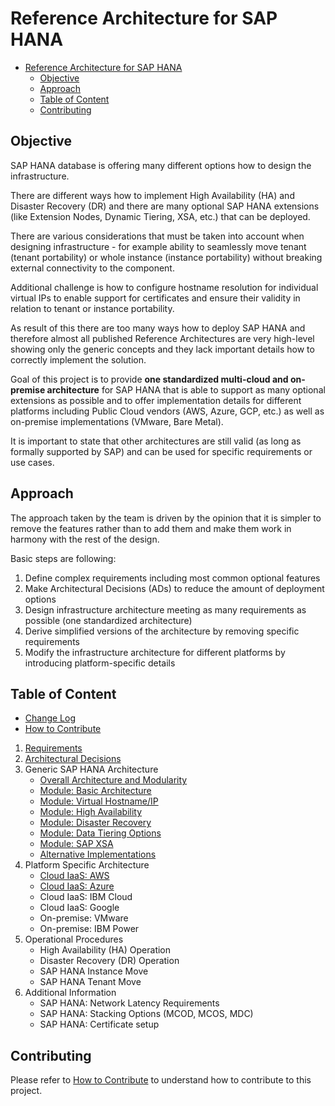 # Reference Architecture for SAP HANA

<!-- TOC -->

- [Reference Architecture for SAP HANA](#reference-architecture-for-sap-hana)
  - [Objective](#objective)
  - [Approach](#approach)
  - [Table of Content](#table-of-content)
  - [Contributing](#contributing)

<!-- /TOC -->

## Objective

SAP HANA database is offering many different options how to design the infrastructure.

There are different ways how to implement High Availability (HA) and Disaster Recovery (DR) and there are many optional SAP HANA extensions (like Extension Nodes, Dynamic Tiering, XSA, etc.) that can be deployed.

There are various considerations that must be taken into account when designing infrastructure - for example ability to seamlessly move tenant (tenant portability) or whole instance (instance portability) without breaking external connectivity to the component.

Additional challenge is how to configure hostname resolution for individual virtual IPs to enable support for certificates and ensure their validity in relation to tenant or instance portability.

As result of this there are too many ways how to deploy SAP HANA and therefore almost all published Reference Architectures are very high-level showing only the generic concepts and they lack important details how to correctly implement the solution.

Goal of this project is to provide **one standardized multi-cloud and on-premise architecture** for SAP HANA that is able to support as many optional extensions as possible and to offer implementation details for different platforms including Public Cloud vendors (AWS, Azure, GCP, etc.) as well as on-premise implementations (VMware, Bare Metal).

It is important to state that other architectures are still valid (as long as formally supported by SAP) and can be used for specific requirements or use cases.

## Approach

The approach taken by the team is driven by the opinion that it is simpler to remove the features rather than to add them and make them work in harmony with the rest of the design.

Basic steps are following:

1. Define complex requirements including most common optional features
2. Make Architectural Decisions (ADs) to reduce the amount of deployment options
3. Design infrastructure architecture meeting as many requirements as possible (one standardized architecture)
4. Derive simplified versions of the architecture by removing specific requirements
5. Modify the infrastructure architecture for different platforms by introducing platform-specific details

## Table of Content

- [Change Log](CHANGELOG.md#change-log)
- [How to Contribute](CONTRIBUTING.md#how-to-contribute)

1. [Requirements](pages/requirements.md#requirements)
2. [Architectural Decisions](pages/architectural_decisions.md#architectural-decisions)
3. Generic SAP HANA Architecture
   - [Overall Architecture and Modularity](pages/generic_architecture/overall_architecture.md#overall-architecture-and-modularity)
   - [Module: Basic Architecture](pages/generic_architecture/module_basic_architecture.md#module-basic-architecture)
   - [Module: Virtual Hostname/IP](pages/generic_architecture/module_virtual_hostname.md#module-virtual-hostnameip)
   - [Module: High Availability](pages/generic_architecture/module_high_availability.md#module-high-availability)
   - [Module: Disaster Recovery](pages/generic_architecture/module_disaster_recovery.md#module-disaster-recovery)
   - [Module: Data Tiering Options](pages/generic_architecture/module_data_tiering.md#module-data-tiering-options)
   - [Module: SAP XSA](pages/generic_architecture/module_xsa.md#module-sap-xsa)
   - [Alternative Implementations](pages/generic_architecture/alternative_implementations.md#alternative-implementations)
4. Platform Specific Architecture
   - [Cloud IaaS: AWS](pages/platform_specific_architecture/cloud_iaas_aws.md#platform-specific-architecture-for-aws-amazon-web-services)
   - [Cloud IaaS: Azure](pages/platform_specific_architecture/cloud_iaas_azure.md#platform-specific-architecture-for-azure-microsoft-azure)
   - Cloud IaaS: IBM Cloud
   - Cloud IaaS: Google
   - On-premise: VMware
   - On-premise: IBM Power
5. Operational Procedures
   - High Availability (HA) Operation
   - Disaster Recovery (DR) Operation
   - SAP HANA Instance Move
   - SAP HANA Tenant Move
6. Additional Information
   - SAP HANA: Network Latency Requirements
   - SAP HANA: Stacking Options (MCOD, MCOS, MDC)
   - SAP HANA: Certificate setup

## Contributing

Please refer to [How to Contribute](CONTRIBUTING.md#how-to-contribute) to understand how to contribute to this project.
